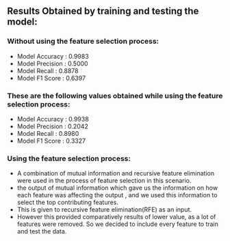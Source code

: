 ## **Results Obtained by training and testing the model:**

### **Without using the feature selection process:**
* Model Accuracy : 0.9983
* Model Precision : 0.5000
* Model Recall : 0.8878
* Model F1 Score : 0.6397

### **These are the following values obtained while using the feature selection process:**
* Model Accuracy : 0.9938
* Model Precision : 0.2042
* Model Recall : 0.8980
* Model F1 Score : 0.3327

### **Using the feature selection process:**
* A combination of mutual information and recursive feature elimination were used in the process of feature selection in this scenario.
* the output of mutual information which gave us the information on how each feature was affecting the output , and we used this information to select the top contributing features.
* This is given to recursive feature elimination(RFE) as an input.
* However this provided comparatively results of lower value, as a lot of features were removed. So we decided to include every feature to train and test the data.
